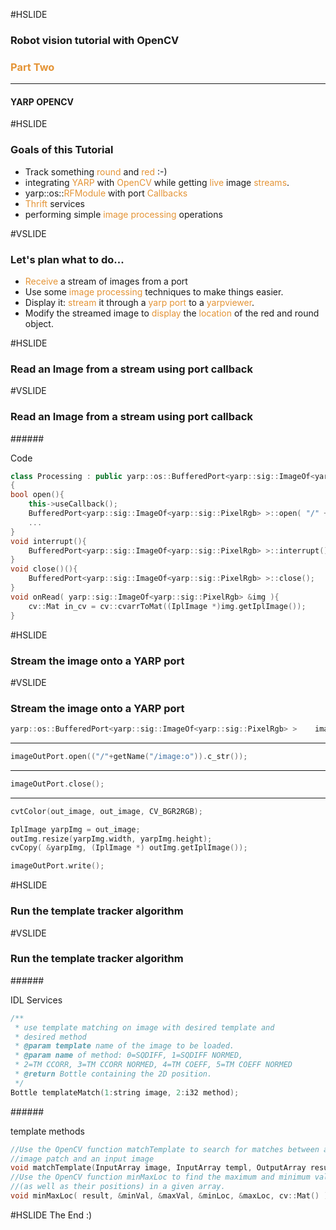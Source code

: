 #HSLIDE

### Robot vision tutorial with OpenCV
### <span style="color:#e49436">Part Two</span>
---
#### YARP OPENCV

#HSLIDE
### Goals of this Tutorial
 - Track something <span style="color:#e49436">round</span> and <span style="color:#e49436">red</span> :-)
 - integrating <span style="color:#e49436">YARP</span> with <span style="color:#e49436">OpenCV</span> while getting
 <span style="color:#e49436">live</span> image <span style="color:#e49436">streams</span>.
 - yarp::os::<span style="color:#e49436">RFModule</span> with port <span style="color:#e49436">Callbacks</span>
 - <span style="color:#e49436">Thrift</span> services
 - performing simple <span style="color:#e49436">image processing</span> operations

#VSLIDE
### Let's plan what to do...
 - <span style="color:#e49436">Receive</span> a stream of images from a port
 - Use some <span style="color:#e49436">image processing</span> techniques to make things easier.
 - Display it: <span style="color:#e49436">stream</span> it through a <span style="color:#e49436">yarp port</span> to a <span style="color:#e49436">yarpviewer</span>.
 - Modify the streamed image to <span style="color:#e49436">display</span> the <span style="color:#e49436">location</span> of the red and round object.

#HSLIDE
### Read an Image from a stream using port callback

#VSLIDE
### Read an Image from a stream using port callback 

######<div style="text-align: left;">Code </div>
```c++
class Processing : public yarp::os::BufferedPort<yarp::sig::ImageOf<yarp::sig::PixelRgb> >
{
bool open(){
    this->useCallback();
    BufferedPort<yarp::sig::ImageOf<yarp::sig::PixelRgb> >::open( "/" + moduleName + "/image:i" );
    ...
}
void interrupt(){
    BufferedPort<yarp::sig::ImageOf<yarp::sig::PixelRgb> >::interrupt();
}
void close()(){
    BufferedPort<yarp::sig::ImageOf<yarp::sig::PixelRgb> >::close();
}
void onRead( yarp::sig::ImageOf<yarp::sig::PixelRgb> &img ){
    cv::Mat in_cv = cv::cvarrToMat((IplImage *)img.getIplImage());
}
```
#HSLIDE
### Stream the image onto a YARP port

#VSLIDE
### Stream the image onto a YARP port

```c++
yarp::os::BufferedPort<yarp::sig::ImageOf<yarp::sig::PixelRgb> >    imageOutPort;

```
---
```c++
imageOutPort.open(("/"+getName("/image:o")).c_str());
```
---
```c++
imageOutPort.close();
```
---
```c++
cvtColor(out_image, out_image, CV_BGR2RGB);

IplImage yarpImg = out_image;
outImg.resize(yarpImg.width, yarpImg.height);
cvCopy( &yarpImg, (IplImage *) outImg.getIplImage());

imageOutPort.write();
```

#HSLIDE
### Run the template tracker algorithm

#VSLIDE
### Run the template tracker algorithm
######<div style="text-align: left;">IDL Services </div>
```c++
/**
 * use template matching on image with desired template and
 * desired method
 * @param template name of the image to be loaded.
 * @param name of method: 0=SQDIFF, 1=SQDIFF NORMED,
 * 2=TM CCORR, 3=TM CCORR NORMED, 4=TM COEFF, 5=TM COEFF NORMED
 * @return Bottle containing the 2D position.
 */
Bottle templateMatch(1:string image, 2:i32 method);
```
######<div style="text-align: left;">template methods </div>
```c++
//Use the OpenCV function matchTemplate to search for matches between an
//image patch and an input image
void matchTemplate(InputArray image, InputArray templ, OutputArray result, int method);
//Use the OpenCV function minMaxLoc to find the maximum and minimum values
//(as well as their positions) in a given array.
void minMaxLoc( result, &minVal, &maxVal, &minLoc, &maxLoc, cv::Mat() );
```

#HSLIDE
The End :)

